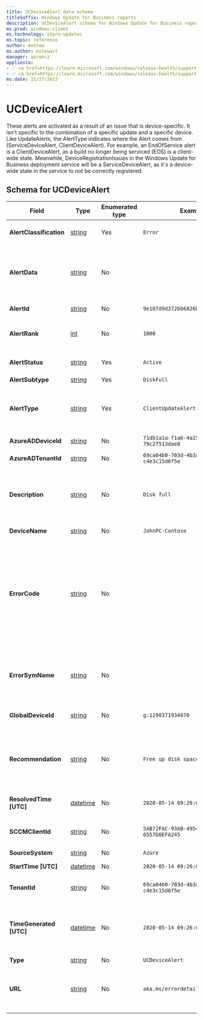 ```yaml
---
title: UCDeviceAlert data schema
titleSuffix: Windows Update for Business reports
description: UCDeviceAlert schema for Windows Update for Business reports. UCDeviceAlert is an individual device's record about an alert.
ms.prod: windows-client
ms.technology: itpro-updates
ms.topic: reference
author: mestew
ms.author: mstewart
manager: aaroncz
appliesto: 
- ✅ <a href=https://learn.microsoft.com/windows/release-health/supported-versions-windows-client target=_blank>Windows 11</a>
- ✅ <a href=https://learn.microsoft.com/windows/release-health/supported-versions-windows-client target=_blank>Windows 10</a>
ms.date: 11/27/2023
---
```


# UCDeviceAlert
<!--37063317, 30141258, 37063041-->
These alerts are activated as a result of an issue that is device-specific. It isn't specific to the combination of a specific update and a specific device. Like UpdateAlerts, the AlertType indicates where the Alert comes from (ServiceDeviceAlert, ClientDeviceAlert). For example, an EndOfService alert is a ClientDeviceAlert, as a build no longer being serviced (EOS) is a client-wide state. Meanwhile, DeviceRegistrationIssues in the Windows Update for Business deployment service will be a ServiceDeviceAlert, as it's a device-wide state in the service to not be correctly registered.

## Schema for UCDeviceAlert
 <!--8506381-->
|Field |Type | Enumerated type |Example |Description |
|---|---|---|---|---|
| **AlertClassification** | [string](/azure/data-explorer/kusto/query/scalar-data-types/string) | Yes | `Error` | Whether this alert is an Error, a Warning, or Informational |
| **AlertData** | [string](/azure/data-explorer/kusto/query/scalar-data-types/string) | No |  |  Currently, data isn't gathered to populate this field. An optional string formatted as a json payload containing metadata for the alert. |
| **AlertId** | [string](/azure/data-explorer/kusto/query/scalar-data-types/string) | No | `9e107d9d372bb6826bd81d3542a419d6` | The unique identifier of this alert |
| **AlertRank** | [int](/azure/kusto/query/scalar-data-types/int) | No | `1000` | Integer ranking of alert for prioritization during troubleshooting |
| **AlertStatus** | [string](/azure/data-explorer/kusto/query/scalar-data-types/string) | Yes | `Active` | Whether this alert is Active, Resolved, or Deleted |
| **AlertSubtype** | [string](/azure/data-explorer/kusto/query/scalar-data-types/string) | Yes | `DiskFull` | The subtype of alert. |
| **AlertType** | [string](/azure/data-explorer/kusto/query/scalar-data-types/string) | Yes | `ClientUpdateAlert` | The type of alert such as ClientUpdateAlert or ServiceUpdateAlert. Indicates which fields are present. |
| **AzureADDeviceId** | [string](/azure/data-explorer/kusto/query/scalar-data-types/string) | No | `71db1a1a-f1a6-4a25-b88f-79c2f513dae0` | Microsoft Entra Device ID |
| **AzureADTenantId** | [string](/azure/data-explorer/kusto/query/scalar-data-types/string) | No | `69ca04b0-703d-4b3a-9184-c4e3c15d6f5e` | Microsoft Entra tenant ID |
| **Description** | [string](/azure/data-explorer/kusto/query/scalar-data-types/string) | No | `Disk full` | A localized string translated from a combination of other alert fields + language preference that describes the issue in detail. |
| **DeviceName** | [string](/azure/data-explorer/kusto/query/scalar-data-types/string) | No | `JohnPC-Contoso` | The given device's name |
| **ErrorCode** | [string](/azure/data-explorer/kusto/query/scalar-data-types/string) | No | |  Currently, data isn't gathered to populate this field. The Error Code, if any, that triggered this Alert. In the case of Client-based explicit alerts, error codes can have extended error codes, which are appended to the error code with an underscore separator. |
| **ErrorSymName** | [string](/azure/data-explorer/kusto/query/scalar-data-types/string) | No |  |  Currently, data isn't gathered to populate this field. The symbolic name that maps to the Error Code, if any. Otherwise empty. |
| **GlobalDeviceId** | [string](/azure/data-explorer/kusto/query/scalar-data-types/string) | No | `g:1298371934870` | Internal Microsoft global identifier, if available. |
| **Recommendation** | [string](/azure/data-explorer/kusto/query/scalar-data-types/string) | No | `Free up disk space.` | A localized string translated from RecommendedAction, Message, and other fields (depending on source of alert) that provides a recommended action. |
| **ResolvedTime [UTC]** | [datetime](/azure/kusto/query/scalar-data-types/datetime) | No |  `2020-05-14 09:26:03.478039` | The time this alert was resolved, else empty. |
| **SCCMClientId** | [string](/azure/data-explorer/kusto/query/scalar-data-types/string) | No | `5AB72FAC-93AB-4954-9AB0-6557D0EFA245` | Configuration Manager client ID of the device, if available. |
| **SourceSystem** | [string](/azure/data-explorer/kusto/query/scalar-data-types/string) | No | `Azure` |  |
| **StartTime [UTC]** | [datetime](/azure/kusto/query/scalar-data-types/datetime) | No |  `2020-05-14 09:26:03.478039` | The time this alert was activated. |
| **TenantId** | [string](/azure/data-explorer/kusto/query/scalar-data-types/string) | No | `69ca04b0-703d-4b3a-9184-c4e3c15d6f5e` | Microsoft Entra tenant ID of the device. |
| **TimeGenerated [UTC]** | [datetime](/azure/kusto/query/scalar-data-types/datetime) | No |  `2020-05-14 09:26:03.478039` | The time the snapshot generated this specific record. This is to determine to which batch snapshot this record belongs. |
| **Type** | [string](/azure/data-explorer/kusto/query/scalar-data-types/string) | No | `UCDeviceAlert` | The entity type |
| **URL** | [string](/azure/data-explorer/kusto/query/scalar-data-types/string) | No | `aka.ms/errordetail32152` |  Currently, data isn't gathered to populate this field. An optional URL to get more in-depth information related to this alert. |
